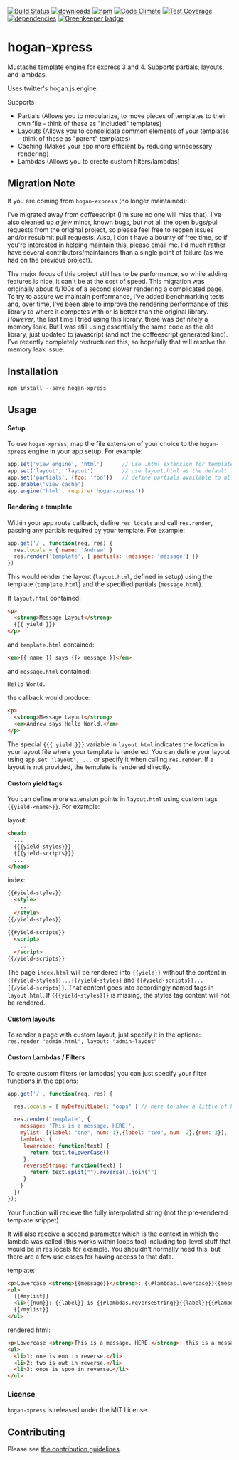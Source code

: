 [![Build Status](https://travis-ci.org/tandrewnichols/hogan-xpress.png)](https://travis-ci.org/tandrewnichols/hogan-xpress) [![downloads](http://img.shields.io/npm/dm/hogan-xpress.svg)](https://npmjs.org/package/hogan-xpress) [![npm](http://img.shields.io/npm/v/hogan-xpress.svg)](https://npmjs.org/package/hogan-xpress) [![Code Climate](https://codeclimate.com/github/tandrewnichols/hogan-xpress/badges/gpa.svg)](https://codeclimate.com/github/tandrewnichols/hogan-xpress) [![Test Coverage](https://codeclimate.com/github/tandrewnichols/hogan-xpress/badges/coverage.svg)](https://codeclimate.com/github/tandrewnichols/hogan-xpress) [![dependencies](https://david-dm.org/tandrewnichols/hogan-xpress.png)](https://david-dm.org/tandrewnichols/hogan-xpress) [![Greenkeeper badge](https://badges.greenkeeper.io/tandrewnichols/hogan-xpress.svg)](https://greenkeeper.io/)

# hogan-xpress

Mustache template engine for express 3 and 4. Supports partials, layouts, and lambdas.

Uses twitter's hogan.js engine.

Supports
  - Partials (Allows you to modularize, to move pieces of templates to their own file - think of these as "included" templates)
  - Layouts (Allows you to consolidate common elements of your templates - think of these as "parent" templates)
  - Caching (Makes your app more efficient by reducing unnecessary rendering)
  - Lambdas (Allows you to create custom filters/lambdas)

## Migration Note

If you are coming from `hogan-express` (no longer maintained):

I've migrated away from coffeescript (I'm sure no one will miss that). I've also cleaned up _a few_ minor, known bugs, but _not_ all the open bugs/pull requests from the original project, so please feel free to reopen issues and/or resubmit pull requests. Also, I don't have a bounty of free time, so if you're interested in helping maintain this, please email me. I'd much rather have several contributors/maintainers than a single point of failure (as we had on the previous project).

The major focus of this project still has to be performance, so while adding features is nice, it can't be at the cost of speed. This migration was originally about 4/100s of a second slower rendering a complicated page. To try to assure we maintain performance, I've added benchmarking tests and, over time, I've been able to improve the rendering performance of this library to where it competes with or is better than the original library. _However_, the last time I tried using this library, there was definitely a memory leak. But I was still using essentially the same code as the old library, just updated to javascript (and not the coffeescript generated kind). I've recently completely restructured this, so hopefully that will resolve the memory leak issue.

## Installation

`npm install --save hogan-xpress`

## Usage

#### Setup
To use `hogan-xpress`, map the file extension of your choice to the
`hogan-xpress` engine in your app setup.  For example:

```js
app.set('view engine', 'html')      // use .html extension for templates
app.set('layout', 'layout')         // use layout.html as the default layout
app.set('partials', {foo: 'foo'})   // define partials available to all pages
app.enable('view cache')
app.engine('html', require('hogan-xpress'))
```

#### Rendering a template

Within your app route callback, define `res.locals` and call `res.render`, passing any partials required by your template.  For example:

```js
app.get('/', function(req, res) {
  res.locals = { name: 'Andrew' }
  res.render('template', { partials: {message: 'message'} })
})
```

This would render the layout (`layout.html`, defined in setup) using the template (`template.html`) and the specified partials (`message.html`).

If `layout.html` contained:

```html
<p>
  <strong>Message Layout</strong>
  {{{ yield }}}
</p>
```

and `template.html` contained:

```html
<em>{{ name }} says {{> message }}</em>
```

and `message.html` contained:

```html
Hello World.
```

the callback would produce:

```html
<p>
  <strong>Message Layout</strong>
  <em>Andrew says Hello World.</em>
</p>
```

The special `{{{ yield }}}` variable in `layout.html` indicates the location in your layout file where your template is rendered.  You can define your layout using `app.set 'layout', ...` or specify it when calling `res.render`.  If a layout is not provided, the template is rendered directly.

#### Custom yield tags

You can define more extension points in `layout.html` using custom tags ``{{yield-<name>}}``.  For example:

layout:

```html
<head>
  ...
  {{{yield-styles}}}
  {{{yield-scripts}}}
  ...
</head>
```

index:

```html
{{#yield-styles}}
  <style>
    ...
  </style>
{{/yield-styles}}

{{#yield-scripts}}
  <script>
    ...
  </script>
{{/yield-scripts}}
```

The page `index.html` will be rendered into ``{{yield}}`` without the content in ``{{#yield-styles}}...{{/yield-styles}`` and ``{{#yield-scripts}}...{{/yield-scripts}}``. That content goes into accordingly named tags in `layout.html`.  If ``{{{yield-styles}}}`` is missing, the styles tag content will not be rendered.

#### Custom layouts

To render a page with custom layout, just specify it in the options: `res.render "admin.html", layout: "admin-layout"`

#### Custom Lambdas / Filters

To create custom filters (or lambdas) you can just specify your filter functions in the options:

```js
app.get('/', function(req, res) {

  res.locals = { myDefaultLabel: "oops" } // here to show a little of how scoping works

  res.render('template', {
    message: 'This is a message. HERE.',
    mylist: [{label: "one", num: 1},{label: "two", num: 2},{num: 3}],
    lambdas: {
     lowercase: function(text) {
       return text.toLowerCase()
     },
     reverseString: function(text) {
       return text.split("").reverse().join("")
     }
    }
  })
});
```

Your function will recieve the fully interpolated string (not the pre-rendered template snippet).

It will also receive a second parameter which is the context in which the lambda was called (this works within loops too) including top-level stuff that would be in res.locals for example. You shouldn't normally need this, but there are a few use cases for having access to that data.

template:

```html
<p>Lowercase <strong>{{message}}</strong>: {{#lambdas.lowercase}}{{message}}{{/lambdas.lowercase}}</p>
<ul>
  {{#mylist}}
  <li>{{num}}: {{label}} is {{#lambdas.reverseString}}{{label}}{{#lambdas.reverseString}} in reverse.</li>
  {{/mylist}}
</ul>
```

rendered html:

```html
<p>Lowercase <strong>This is a message. HERE.</strong>: this is a message. here.</p>
<ul>
  <li>1: one is eno in reverse.</li>
  <li>2: two is owt in reverse.</li>
  <li>3: oops is spoo in reverse.</li>
</ul>
```

### License
`hogan-xpress` is released under the MIT License

## Contributing

Please see [the contribution guidelines](CONTRIBUTING.md).
